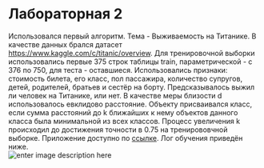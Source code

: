 
# Лабораторная 2

Использовался первый алгоритм. Тема - Выживаемость на Титанике. В качестве данных брался датасет https://www.kaggle.com/c/titanic/overview. Для тренировочной выборки использовались первые 375 строк таблицы train, параметрической - с 376 по 750, для теста - оставшиеся. Использовались признаки: стоимость билета, его класс, пол пассажира, количество супругов, детей, родителей, братьев и сестёр на борту. Предсказывалось выжил ли человек на Титанике, или нет. В качестве меры близости d использовалось евклидово расстояние. Объекту присваивался класс, если сумма расстояний до k ближайших к нему объектов данного класса была минимальной из всех классов.  Процесс увеличения k происходил до достижения точности в 0.75 на тренирововчной выборке. Приложение доступно по [ссылке](https://kopotchel-iis-2.herokuapp.com/). Лог обучения приведён ниже.\
![enter image description here](https://lh3.googleusercontent.com/pw/ACtC-3c3yfcIlY-JtfP6Mm8PzO5HhPPn1TbeegAlmGxQPhu-t8QqlUkW1Np5XTP6tDFun2Gxmy_k4IS4XIGlOA1BwmbP3y4epcI5T0-6rJjwIJqxaMUBxFnMsGPmcTzb69diu1B7mwLedN4NZhFzXNytruaL=w794-h225-no?authuser=0)
